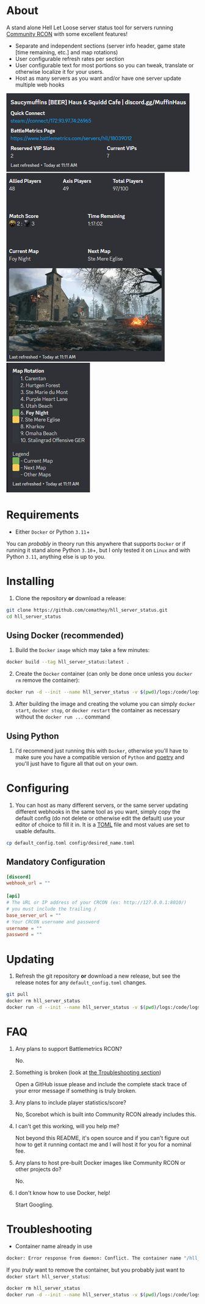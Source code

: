 # About

A stand alone Hell Let Loose server status tool for servers running [Community RCON](https://github.com/MarechJ/hll_rcon_tool) with some excellent features!

- Separate and independent sections (server info header, game state [time remaining, etc.] and map rotations)
- User configurable refresh rates per section
- User configurable text for most portions so you can tweak, translate or otherwise localize it for your users.
- Host as many servers as you want and/or have one server update multiple web hooks

![Server Header](docs/images/example_header.png)
![Game State](docs/images/example_gamestate.png)
![Map Rotation](docs/images/example_map_rotation.png)

# Requirements

- Either `Docker` or Python `3.11`+

You can _probably_ in theory run this anywhere that supports `Docker` or if running it stand alone Python `3.10`+, but I only tested it on `Linux` and with Python `3.11`, anything else is up to you.

# Installing

1. Clone the repository **or** download a release:

```sh
git clone https://github.com/cemathey/hll_server_status.git
cd hll_server_status
```

## Using Docker (recommended)

1. Build the `Docker` `image` which may take a few minutes:

```sh
docker build --tag hll_server_status:latest .
```

2. Create the `Docker` container (can only be done once unless you `docker rm` remove the container):

```sh
docker run -d --init --name hll_server_status -v $(pwd)/logs:/code/logs -v $(pwd)/config:/code/config -v $(pwd)/messages:/code/messages --restart unless-stopped hll_server_status
```

3. After building the image and creating the volume you can simply `docker start`, `docker stop`, or `docker restart` the container as necessary without the `docker run ...` command

## Using Python

1. I'd recommend just running this with `Docker`, otherwise you'll have to make sure you have a compatible version of `Python` and [poetry](https://python-poetry.org/) and you'll just have to figure all that out on your own.

# Configuring

1. You can host as many different servers, or the same server updating different webhooks in the same tool as you want, simply copy the default config (do not delete or otherwise edit the default) use your editor of choice to fill it in. It is a [TOML](https://toml.io/en/) file and most values are set to usable defaults.

```sh
cp default_config.toml config/desired_name.toml
```

## Mandatory Configuration

```toml
[discord]
webhook_url = ""

[api]
# The URL or IP address of your CRCON (ex: http://127.0.0.1:8010/)
# you must include the trailing /
base_server_url = ""
# Your CRCON username and password
username = ""
password = ""
```

# Updating

1. Refresh the git repository **or** download a new release, but see the release notes for any `default_config.toml` changes.

```sh
git pull
docker rm hll_server_status
docker run -d --init --name hll_server_status -v $(pwd)/logs:/code/logs -v $(pwd)/config:/code/config -v $(pwd)/messages:/code/messages --restart unless-stopped hll_server_status
```

# FAQ

1. Any plans to support Battlemetrics RCON?

   No.

2. Something is broken (look at [the Troubleshooting section](#troubleshooting))

   Open a GitHub issue please and include the complete stack trace of your error message if something is truly broken.

3. Any plans to include player statistics/score?

   No, Scorebot which is built into Community RCON already includes this.

4. I can't get this working, will you help me?

   Not beyond this README, it's open source and if you can't figure out how to get it running contact me and I will host it for you for a nominal fee.

5. Any plans to host pre-built Docker images like Community RCON or other projects do?

   No.

6. I don't know how to use Docker, help!

   Start Googling.

# Troubleshooting

- Container name already in use

```sh
docker: Error response from daemon: Conflict. The container name "/hll_server_status" is already in use by container
```

If you _truly_ want to remove the container, but you probably just want to `docker start hll_server_status`:

```sh
docker rm hll_server_status
docker run -d --init --name hll_server_status -v $(pwd)/logs:/code/logs -v $(pwd)/config:/code/config -v $(pwd)/messages:/code/messages --restart unless-stopped hll_server_status
```
